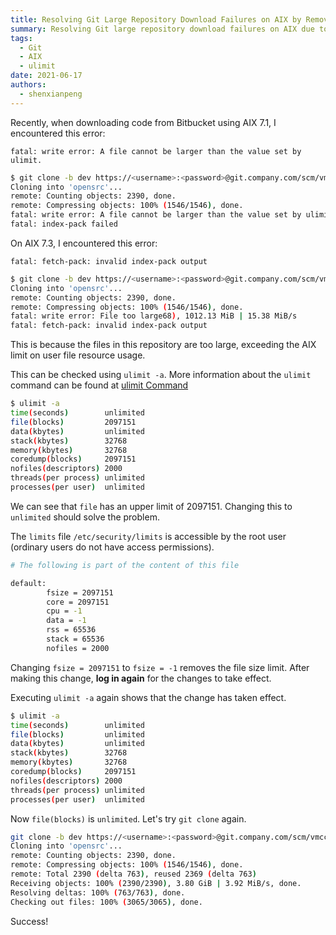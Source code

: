 ```yaml
---
title: Resolving Git Large Repository Download Failures on AIX by Removing File Resource Limits
summary: Resolving Git large repository download failures on AIX due to file size limits by modifying ulimit settings.
tags:
  - Git
  - AIX
  - ulimit
date: 2021-06-17
authors:
  - shenxianpeng
---
```


Recently, when downloading code from Bitbucket using AIX 7.1, I encountered this error:


`fatal: write error: A file cannot be larger than the value set by ulimit.`

```bash
$ git clone -b dev https://<username>:<password>@git.company.com/scm/vmcc/opensrc.git --depth 1
Cloning into 'opensrc'...
remote: Counting objects: 2390, done.
remote: Compressing objects: 100% (1546/1546), done.
fatal: write error: A file cannot be larger than the value set by ulimit.
fatal: index-pack failed
```

On AIX 7.3, I encountered this error:

`fatal: fetch-pack: invalid index-pack output`

```bash
$ git clone -b dev https://<username>:<password>@git.company.com/scm/vmcc/opensrc.git --depth 1
Cloning into 'opensrc'...
remote: Counting objects: 2390, done.
remote: Compressing objects: 100% (1546/1546), done.
fatal: write error: File too large68), 1012.13 MiB | 15.38 MiB/s
fatal: fetch-pack: invalid index-pack output
```

This is because the files in this repository are too large, exceeding the AIX limit on user file resource usage.

This can be checked using `ulimit -a`. More information about the `ulimit` command can be found at [ulimit Command](https://www.ibm.com/docs/en/aix/7.1?topic=u-ulimit-command)

```bash
$ ulimit -a
time(seconds)        unlimited
file(blocks)         2097151
data(kbytes)         unlimited
stack(kbytes)        32768
memory(kbytes)       32768
coredump(blocks)     2097151
nofiles(descriptors) 2000
threads(per process) unlimited
processes(per user)  unlimited
```

We can see that `file` has an upper limit of 2097151. Changing this to `unlimited` should solve the problem.

The `limits` file `/etc/security/limits` is accessible by the root user (ordinary users do not have access permissions).

```bash
# The following is part of the content of this file

default:
        fsize = 2097151
        core = 2097151
        cpu = -1
        data = -1
        rss = 65536
        stack = 65536
        nofiles = 2000
```

Changing `fsize = 2097151` to `fsize = -1` removes the file size limit. After making this change, **log in again** for the changes to take effect.

Executing `ulimit -a` again shows that the change has taken effect.

```bash
$ ulimit -a
time(seconds)        unlimited
file(blocks)         unlimited
data(kbytes)         unlimited
stack(kbytes)        32768
memory(kbytes)       32768
coredump(blocks)     2097151
nofiles(descriptors) 2000
threads(per process) unlimited
processes(per user)  unlimited
```

Now `file(blocks)` is `unlimited`. Let's try `git clone` again.

```bash
git clone -b dev https://<username>:<password>@git.company.com/scm/vmcc/opensrc.git --depth 1
Cloning into 'opensrc'...
remote: Counting objects: 2390, done.
remote: Compressing objects: 100% (1546/1546), done.
remote: Total 2390 (delta 763), reused 2369 (delta 763)
Receiving objects: 100% (2390/2390), 3.80 GiB | 3.92 MiB/s, done.
Resolving deltas: 100% (763/763), done.
Checking out files: 100% (3065/3065), done.
```

Success!